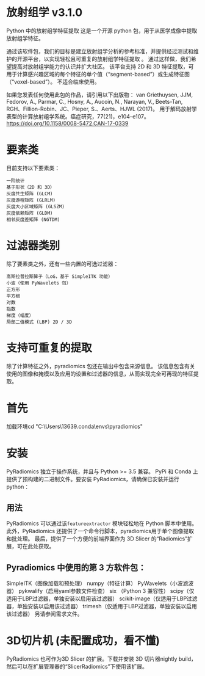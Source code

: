 # 放射组学 v3.1.0
Python 中的放射组学特征提取
这是一个开源 python 包，用于从医学成像中提取放射组学特征。

通过该软件包，我们的目标是建立放射组学分析的参考标准，并提供经过测试和维护的开源平台，以实现轻松且可重复的放射组学特征提取 。
通过这样做，我们希望提高对放射组学能力的认识并扩大社区。
该平台支持 2D 和 3D 特征提取，可用于计算感兴趣区域的每个特征的单个值（“segment-based”）或生成特征图（“voxel-based”）。
不适合临床使用。

如果您发表任何使用此包的作品，请引用以下出版物： van Griethuysen, JJM, Fedorov, A., Parmar, C., Hosny, A., Aucoin, N., Narayan, V., Beets-Tan, RGH、Fillion-Robin、JC、Pieper, S.、Aerts、HJWL (2017)。
用于解码放射学表型的计算放射组学系统。癌症研究，77(21)，e104–e107。https://doi.org/10.1158/0008-5472.CAN-17-0339
# 要素类
目前支持以下要素类：
```
一阶统计
基于形状（2D 和 3D）
灰度共生矩阵 (GLCM)
灰度游程矩阵 (GLRLM)
灰度大小区域矩阵 (GLSZM)
灰度依赖矩阵 (GLDM)
相邻灰度差矩阵 (NGTDM)
```
# 过滤器类别
除了要素类之外，还有一些内置的可选过滤器：
```angular2html
高斯拉普拉斯算子（LoG，基于 SimpleITK 功能）
小波（使用 PyWavelets 包）
正方形
平方根
对数
指数
梯度（幅度）
局部二值模式 (LBP) 2D / 3D
```
# 支持可重复的提取
除了计算特征之外，pyradiomics 包还在输出中包含来源信息。
该信息包含有关使用的图像和掩模以及应用的设置和过滤器的信息，从而实现完全可再现的特征提取。

# 首先
加载环境cd "C:\Users\13639\.conda\envs\pyradiomics"

# 安装
PyRadiomics 独立于操作系统，并且与 Python >= 3.5 兼容。 
PyPi 和 Conda 上提供了预构建的二进制文件。要安装 PyRadiomics，请确保已安装并运行 python：

## 用法
PyRadiomics 可以通过该`featureextractor` 模块轻松地在 Python 脚本中使用。
此外，PyRadiomics 还提供了一个命令行脚本，pyradiomics用于单个图像提取和批处理。
最后，提供了一个方便的前端界面作为 3D Slicer 的“Radiomics”扩展，可在此处获取。

## Pyradiomics 中使用的第 3 方软件包：
SimpleITK（图像加载和预处理）
numpy（特征计算）
PyWavelets（小波滤波器）
pykwalify（启用yaml参数文件检查）
six （Python 3 兼容性）
scipy（仅适用于LBP过滤器，单独安装以启用该过滤器）
scikit-image（仅适用于LBP过滤器，单独安装以启用该过滤器）
trimesh（仅适用于LBP过滤器，单独安装以启用该过滤器）
另请参阅需求文件。

# 3D切片机 (未配置成功，看不懂)
PyRadiomics 也可作为3D Slicer 的扩展。下载并安装 3D 切片器nightly build，然后可以在扩展管理器的“SlicerRadiomics”下使用该扩展。















